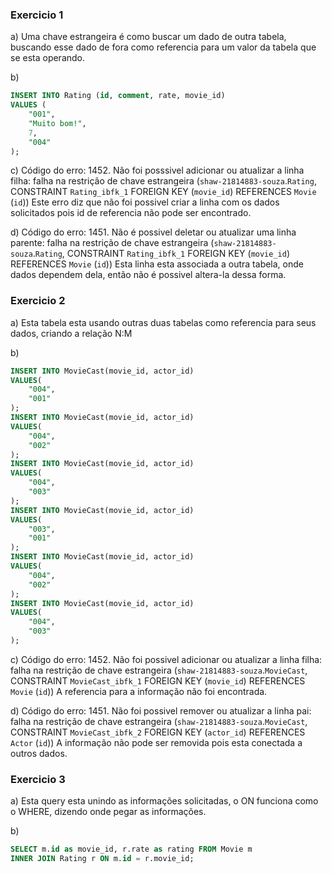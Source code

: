 ### Exercicio 1

a)  Uma chave estrangeira é como buscar um dado de outra tabela, buscando esse dado de fora como referencia para um valor da tabela que se esta operando.

b)
```SQL
INSERT INTO Rating (id, comment, rate, movie_id) 
VALUES (
	"001",
    "Muito bom!",
    7,
	"004"
);
```

c)  Código do erro: 1452. Não foi posssivel adicionar ou atualizar a linha filha: falha na restrição de chave estrangeira (`shaw-21814883-souza`.`Rating`, CONSTRAINT `Rating_ibfk_1` FOREIGN KEY (`movie_id`) REFERENCES `Movie` (`id`))
    Este erro diz que não foi possivel criar a linha com os dados solicitados pois id de referencia não pode ser encontrado.

d)  Código do erro: 1451. Não é possivel deletar ou atualizar uma linha parente: falha na restrição de chave estrangeira (`shaw-21814883-souza`.`Rating`, CONSTRAINT `Rating_ibfk_1` FOREIGN KEY (`movie_id`) REFERENCES `Movie` (`id`))
    Esta linha esta associada a outra tabela, onde dados dependem dela, então não é possivel altera-la dessa forma.

### Exercicio 2

a)  Esta tabela esta usando outras duas tabelas como referencia para seus dados, criando a relação N:M

b)  

```SQL
INSERT INTO MovieCast(movie_id, actor_id)
VALUES(
	"004",
    "001"
);
INSERT INTO MovieCast(movie_id, actor_id)
VALUES(
	"004",
    "002"
);
INSERT INTO MovieCast(movie_id, actor_id)
VALUES(
	"004",
    "003"
);
INSERT INTO MovieCast(movie_id, actor_id)
VALUES(
	"003",
    "001"
);
INSERT INTO MovieCast(movie_id, actor_id)
VALUES(
	"004",
    "002"
);
INSERT INTO MovieCast(movie_id, actor_id)
VALUES(
	"004",
    "003"
);
```

c)  Código do erro: 1452. Não foi possivel adicionar ou atualizar a linha filha: falha na restrição de chave estrangeira (`shaw-21814883-souza`.`MovieCast`, CONSTRAINT `MovieCast_ibfk_1` FOREIGN KEY (`movie_id`) REFERENCES `Movie` (`id`))
    A referencia para a informação não foi encontrada.

d)  Código do erro: 1451. Não foi possivel remover ou atualizar a linha pai: falha na restrição de chave estrangeira (`shaw-21814883-souza`.`MovieCast`, CONSTRAINT `MovieCast_ibfk_2` FOREIGN KEY (`actor_id`) REFERENCES `Actor` (`id`))
    A informação não pode ser removida pois esta conectada a outros dados.

### Exercicio 3

a)  Esta query esta unindo as informações solicitadas, o ON funciona como o WHERE, dizendo onde pegar as informações.

b)
```SQL
SELECT m.id as movie_id, r.rate as rating FROM Movie m
INNER JOIN Rating r ON m.id = r.movie_id;
```